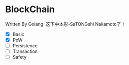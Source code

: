 # BlockChain
Written By Golang.
这下中本彤-SaTONGshi Nakamoto了！



- [x] Basic
- [x] PoW
- [ ] Persistence
- [ ] Transaction
- [ ] Safety
